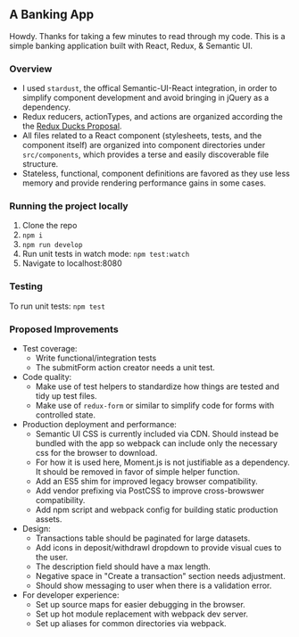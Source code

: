 ## A Banking App
Howdy. Thanks for taking a few minutes to read through my code. This is a simple banking application built with React, Redux, & Semantic UI.

### Overview
- I used `stardust`, the offical Semantic-UI-React integration, in order to simplify component development and avoid bringing in jQuery as a dependency.
- Redux reducers, actionTypes, and actions are organized according the the [Redux Ducks Proposal](https://github.com/erikras/ducks-modular-redux).
- All files related to a React component (stylesheets, tests, and the component itself) are organized into component directories under `src/components`, which provides a terse and easily discoverable file structure.
- Stateless, functional, component definitions are favored as they use less memory and provide rendering performance gains in some cases.


### Running the project locally
1. Clone the repo
2. `npm i`
3. `npm run develop`
4. Run unit tests in watch mode: `npm test:watch`
5. Navigate to localhost:8080

### Testing
To run unit tests:
`npm test`

### Proposed Improvements
- Test coverage:
  - Write functional/integration tests
  - The submitForm action creator needs a unit test.
- Code quality:
  - Make use of test helpers to standardize how things are tested and tidy up test files.
  - Make use of `redux-form` or similar to simplify code for forms with controlled state.
- Production deployment and performance:
  - Semantic UI CSS is currently included via CDN. Should instead be bundled with the app so webpack can include only the necessary css for the browser to download. 
  - For how it is used here, Moment.js is not justifiable as a dependency. It should be removed in favor of simple helper function.
  - Add an ES5 shim for improved legacy browser compatibility.
  - Add vendor prefixing via PostCSS to improve cross-browswer compatibility.
  - Add npm script and webpack config for building static production assets.
- Design:
  - Transactions table should be paginated for large datasets.
  - Add icons in deposit/withdrawl dropdown to provide visual cues to the user.
  - The description field should have a max length.
  - Negative space in "Create a transaction" section needs adjustment.
  - Should show messaging to user when there is a validation error.
- For developer experience:
  - Set up source maps for easier debugging in the browser.
  - Set up hot module replacement with webpack dev server.
  - Set up aliases for common directories via webpack.





